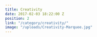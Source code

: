 ```yaml
---
title: Creativity
date: 2017-02-03 18:22:00 Z
position: 2
link: "/category/creativity/"
image: "/uploads/Creativity-Marquee.jpg"
---
```


